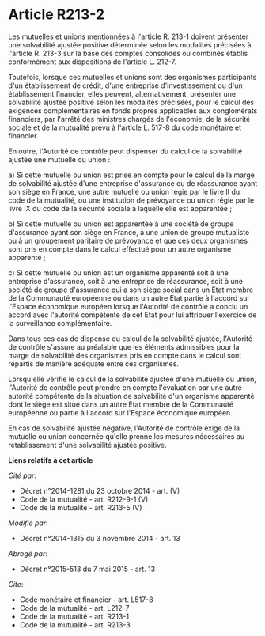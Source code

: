 # Article R213-2

Les mutuelles et unions mentionnées à l'article R. 213-1 doivent présenter une solvabilité ajustée positive déterminée selon
les modalités précisées à l'article R. 213-3 sur la base des comptes consolidés ou combinés établis conformément aux
dispositions de l'article L. 212-7. 

Toutefois, lorsque ces mutuelles et unions sont des organismes participants d'un établissement de crédit, d'une entreprise
d'investissement ou d'un établissement financier, elles peuvent, alternativement, présenter une solvabilité ajustée positive
selon les modalités précisées, pour le calcul des exigences complémentaires en fonds propres applicables aux conglomérats
financiers, par l'arrêté des ministres chargés de l'économie, de la sécurité sociale et de la mutualité prévu à l'article L.
517-8 du code monétaire et financier. 

En outre, l'Autorité de contrôle peut dispenser du calcul de la solvabilité ajustée une mutuelle ou union : 

a) Si cette mutuelle ou union est prise en compte pour le calcul de la marge de solvabilité ajustée d'une entreprise
d'assurance ou de réassurance ayant son siège en France, une autre mutuelle ou union régie par le livre II du code de la
mutualité, ou une institution de prévoyance ou union régie par le livre IX du code de la sécurité sociale à laquelle elle est
apparentée ; 

b) Si cette mutuelle ou union est apparentée à une société de groupe d'assurance ayant son siège en France, à une union de
groupe mutualiste ou à un groupement paritaire de prévoyance et que ces deux organismes sont pris en compte dans le calcul
effectué pour un autre organisme apparenté ; 

c) Si cette mutuelle ou union est un organisme apparenté soit à une entreprise d'assurance, soit à une entreprise de
réassurance, soit à une société de groupe d'assurance qui a son siège social dans un Etat membre de la Communauté européenne
ou dans un autre Etat partie à l'accord sur l'Espace économique européen lorsque l'Autorité de contrôle a conclu un accord
avec l'autorité compétente de cet Etat pour lui attribuer l'exercice de la surveillance complémentaire. 

Dans tous ces cas de dispense du calcul de la solvabilité ajustée, l'Autorité de contrôle s'assure au préalable que les
éléments admissibles pour la marge de solvabilité des organismes pris en compte dans le calcul sont répartis de manière
adéquate entre ces organismes. 

Lorsqu'elle vérifie le calcul de la solvabilité ajustée d'une mutuelle ou union, l'Autorité de contrôle peut prendre en
compte l'évaluation par une autre autorité compétente de la situation de solvabilité d'un organisme apparenté dont le siège
est situé dans un autre Etat membre de la Communauté européenne ou partie à l'accord sur l'Espace économique européen. 

En cas de solvabilité ajustée négative, l'Autorité de contrôle exige de la mutuelle ou union concernée qu'elle prenne les
mesures nécessaires au rétablissement d'une solvabilité ajustée positive.

**Liens relatifs à cet article**

_Cité par_:

  - Décret n°2014-1281 du 23 octobre 2014 - art. (V)
  - Code de la mutualité - art. R212-9-1 (V)
  - Code de la mutualité - art. R213-5 (V)

_Modifié par_:

  - Décret n°2014-1315 du 3 novembre 2014 - art. 13

_Abrogé par_:

  - Décret n°2015-513 du 7 mai 2015 - art. 13

_Cite_:

  - Code monétaire et financier - art. L517-8
  - Code de la mutualité - art. L212-7
  - Code de la mutualité - art. R213-1
  - Code de la mutualité - art. R213-3
